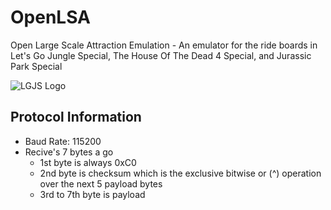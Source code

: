 # OpenLSA
Open Large Scale Attraction Emulation - An emulator for the ride boards in Let's Go Jungle Special, The House Of The Dead 4 Special, and Jurassic Park Special

![LGJS Logo](https://vignette.wikia.nocookie.net/logopedia/images/1/1e/Lets_Go_Jungle_Special_Logo_1_a.gif/revision/latest?cb=20140213234611)

## Protocol Information

- Baud Rate: 115200
- Recive's 7 bytes a go
  - 1st byte is always 0xC0
  - 2nd byte is checksum which is the exclusive bitwise or (^) operation over the next 5 payload bytes
  - 3rd to 7th byte is payload
